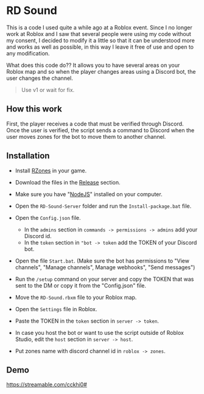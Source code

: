 
# RD Sound
This is a code I used quite a while ago at a Roblox event. Since I no longer work at Roblox and I saw that several people were using my code without my consent, I decided to modify it a little so that it can be understood more and works as well as possible, in this way I leave it free of use and open to any modification.

What does this code do?? It allows you to have several areas on your Roblox map and so when the player changes areas using a Discord bot, the user changes the channel.

> Use v1 or wait for fix.

## How this work
First, the player receives a code that must be verified through Discord. Once the user is verified, the script sends a command to Discord when the user moves zones for the bot to move them to another channel.

## Installation
- Install [RZones](https://github.com/Locardium/RZones) in your game.

- Download the files in the [Release](https://github.com/locardium/RD-Sound/releases/tag/v2.0.0) section.
- Make sure you have "[NodeJS](https://nodejs.org/es)" installed on your computer.
- Open the `RD-Sound-Server` folder and run the `Install-package.bat` file.
- Open the `Config.json` file.
     - In the `admins` section in `commands -> permissions -> admins` add your Discord id.
     - In the `token` section in `"bot -> token` add the TOKEN of your Discord bot.
- Open the file `Start.bat`. (Make sure the bot has permissions to "View channels", "Manage channels", Manage webhooks", "Send messages")
- Run the `/setup` command on your server and copy the TOKEN that was sent to the DM or copy it from the "Config.json" file.
- Move the `RD-Sound.rbxm` file to your Roblox map.
- Open the `Settings` file in Roblox.
- Paste the TOKEN in the `token` section in `server -> token`.
- In case you host the bot or want to use the script outside of Roblox Studio, edit the `host` section in `server -> host`.
- Put zones name with discord channel id in `roblox -> zones`.

## Demo
https://streamable.com/cckhi0#

